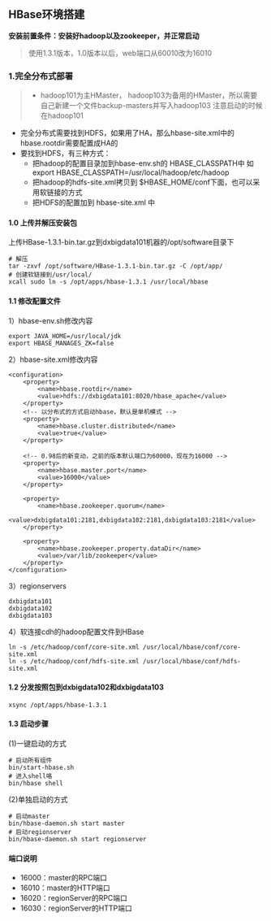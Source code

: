 ## HBase环境搭建

**安装前置条件：安装好hadoop以及zookeeper，并正常启动**

> 使用1.3.1版本，1.0版本以后，web端口从60010改为16010

### 1.完全分布式部署
> - hadoop101为主HMaster， hadoop103为备用的HMaster，所以需要自己新建一个文件backup-masters并写入hadoop103 注意启动的时候在hadoop101
- 完全分布式需要找到HDFS，如果用了HA，那么hbase-site.xml中的hbase.rootdir需要配置成HA的
- 要找到HDFS，有三种方式：
    - 把hadoop的配置目录加到hbase-env.sh的 HBASE_CLASSPATH中 如 export HBASE_CLASSPATH=/usr/local/hadoop/etc/hadoop
    - 把hadoop的hdfs-site.xml拷贝到 $HBASE_HOME/conf下面，也可以采用软链接的方式
    - 把HDFS的配置加到 hbase-site.xml 中
#### 1.0 上传并解压安装包
上传HBase-1.3.1-bin.tar.gz到dxbigdata101机器的/opt/software目录下

```
# 解压
tar -zxvf /opt/software/HBase-1.3.1-bin.tar.gz -C /opt/app/
# 创建软链接到/usr/local/
xcall sudo ln -s /opt/apps/hbase-1.3.1 /usr/local/hbase
```

#### 1.1 修改配置文件
1）hbase-env.sh修改内容
```
export JAVA_HOME=/usr/local/jdk
export HBASE_MANAGES_ZK=false
```
2）hbase-site.xml修改内容
```
<configuration>
    <property>
        <name>hbase.rootdir</name>
        <value>hdfs://dxbigdata101:8020/hbase_apache</value>
    </property>
    <!-- 以分布式的方式启动hbase，默认是单机模式 -->
    <property>
        <name>hbase.cluster.distributed</name>
        <value>true</value>
    </property>

    <!-- 0.98后的新变动，之前的版本默认端口为60000，现在为16000 -->
    <property>
        <name>hbase.master.port</name>
        <value>16000</value>
    </property>

    <property>
        <name>hbase.zookeeper.quorum</name>
        <value>dxbigdata101:2181,dxbigdata102:2181,dxbigdata103:2181</value>
    </property>

    <property>
        <name>hbase.zookeeper.property.dataDir</name>
        <value>/var/lib/zookeeper</value>
    </property>
</configuration>
```
3）regionservers
```
dxbigdata101
dxbigdata102
dxbigdata103
```
4）软连接cdh的hadoop配置文件到HBase
```
ln -s /etc/hadoop/conf/core-site.xml /usr/local/hbase/conf/core-site.xml
ln -s /etc/hadoop/conf/hdfs-site.xml /usr/local/hbase/conf/hdfs-site.xml
```
#### 1.2 分发按照包到dxbigdata102和dxbigdata103
```xsync /opt/apps/hbase-1.3.1```
#### 1.3 启动步骤
(1)一键启动的方式
```
# 启动所有组件
bin/start-hbase.sh
# 进入shell咯
bin/hbase shell
```
(2)单独启动的方式
```
# 启动master
bin/hbase-daemon.sh start master
# 启动regionserver
bin/hbase-daemon.sh start regionserver
```

#### 端口说明
- 16000：master的RPC端口
- 16010：master的HTTP端口
- 16020：regionServer的RPC端口
- 16030：regionServer的HTTP端口
